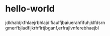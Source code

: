 # hello-world

jdkhaldjkfhlaejrbhlajdlfiaulfjbaiuerahfifuhjklfdsrn gmerfbjladfljkrhflrtjbganf,erfrajlvnferebhaejbl
